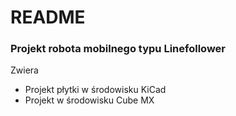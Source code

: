 # README #

### Projekt robota mobilnego typu Linefollower ###
Zwiera
* Projekt płytki w środowisku KiCad
* Projekt w środowisku Cube MX
